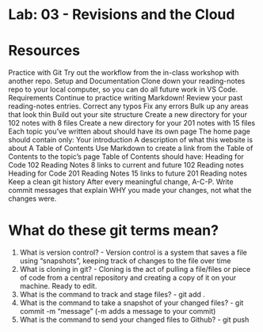 # Lab: 03 - Revisions and the Cloud #

# Resources #

Practice with Git
Try out the workflow from the in-class workshop with another repo.
Setup and Documentation
Clone down your reading-notes repo to your local computer, so you can do all future work in VS Code.
Requirements
Continue to practice writing Markdown!
Review your past reading-notes entries.
Correct any typos
Fix any errors
Bulk up any areas that look thin
Build out your site structure
Create a new directory for your 102 notes with 8 files
Create a new directory for your 201 notes with 15 files
Each topic you’ve written about should have its own page
The home page should contain only:
Your introduction
A description of what this website is about
A Table of Contents
Use Markdown to create a link from the Table of Contents to the topic’s page
Table of Contents should have:
Heading for Code 102 Reading Notes
8 links to current and future 102 Reading notes
Heading for Code 201 Reading Notes
15 links to future 201 Reading notes
Keep a clean git history
After every meaningful change, A-C-P.
Write commit messages that explain WHY you made your changes, not what the changes were.

# What do these git terms mean? #

1. What is version control? - Version control is a system that saves a file using “snapshots”, keeping track of changes to the file over time
2. What is cloning in git? - Cloning is the act of pulling a file/files or piece of code from a central repository and creating a copy of it on your machine. Ready to edit.
3. What is the command to track and stage files? - git add .
4. What is the command to take a snapshot of your changed files? - git commit -m “message” (-m adds a message to your commit)
5. What is the command to send your changed files to Github? - git push